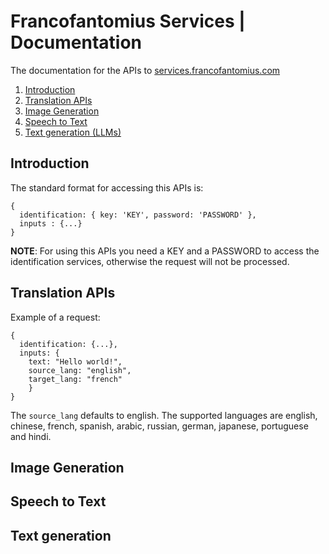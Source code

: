 # Francofantomius Services | Documentation
The documentation for the APIs to [services.francofantomius.com](https://services.francofantomius.com)

1. [Introduction](#introduction)
1. [Translation APIs](#translation-apis)
2. [Image Generation](#image-generation)
3. [Speech to Text](speech-to-text)
4. [Text generation (LLMs)](text-generation)

## Introduction

The standard format for accessing this APIs is:
```
{ 
  identification: { key: 'KEY', password: 'PASSWORD' }, 
  inputs : {...} 
}
```
**NOTE**: For using this APIs you need a KEY and a PASSWORD to access the identification services, otherwise the request will not be processed. 

## Translation APIs
Example of a request:

```
{
  identification: {...},
  inputs: { 
    text: "Hello world!",
    source_lang: "english",
    target_lang: "french"
    }
}
```
The `source_lang` defaults to english.
The supported languages are english, chinese, french, spanish, arabic, russian, german, japanese, portuguese and hindi.

## Image Generation



## Speech to Text

## Text generation
